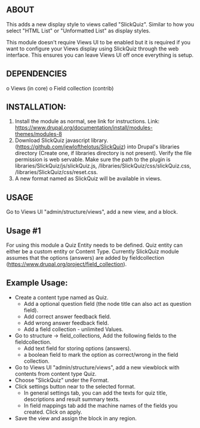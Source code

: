 ABOUT
------
This adds a new display style to views called "SlickQuiz". Similar to how
you select "HTML List" or "Unformatted List" as display styles.

This module doesn't require Views UI to be enabled but it is required if you
want to configure your Views display using SlickQuiz through the web
interface. This ensures you can leave Views UI off once everything is setup.

DEPENDENCIES
-------------
o Views (in core)
o Field collection (contrib)

INSTALLATION:
-------------
1. Install the module as normal, see link for instructions.
   Link: https://www.drupal.org/documentation/install/modules-themes/modules-8
2. Download SlickQuiz javascript library.
   (https://github.com/jewlofthelotus/SlickQuiz) into Drupal's libraries
   directory (Create one, if libraries directory is not present). Verify the
   file permission is web servable. Make sure the path to the plugin is
   libraries/SlickQuiz/js/slickQuiz.js, /libraries/SlickQuiz/css/slickQuiz.css,
   /libraries/SlickQuiz/css/reset.css.
3. A new format named as SlickQuiz will be available in views.

USAGE
------
Go to Views UI "admin/structure/views", add a new view, and a block.

Usage #1
---------
For using this module a Quiz Entity needs to be defined. Quiz entity can either
be a custom entity or Content Type.
Currently SlickQuiz module assumes that the options (answers) are added by
fieldcollection (https://www.drupal.org/project/field_collection).

Example Usage:
--------------
- Create a content type named as Quiz.
  - Add a optional question field (the node title can also act as question
    field).
  - Add correct answer feedback field.
  - Add wrong answer feedback field.
  - Add a field collection - unlimited Values.
- Go to structure -> field_collections, Add the following fields to the
  fieldcollection.
  - Add text field for storing options (answers).
  - a boolean field to mark the option as correct/wrong in the field
    collection.
- Go to Views UI "admin/structure/views", add a new viewblock with contents
  from content type Quiz.
- Choose "SlickQuiz" under the Format.
- Click settings button near to the selected format.
  - In general settings tab, you can add the texts for quiz title, descriptions
    and result summary texts.
  - In field mappings tab add the machine names of the fields you created.
    Click on apply.
- Save the view and assign the block in any region.
